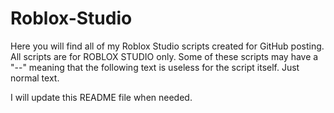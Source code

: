 # Roblox-Studio
Here you will find all of my Roblox Studio scripts created for GitHub posting.
All scripts are for ROBLOX STUDIO only. Some of these scripts may have a "--" meaning that the following text is useless for the script itself. Just normal text.

I will update this README file when needed.

